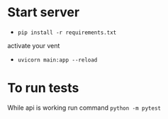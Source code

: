 # Start server
- `pip install -r requirements.txt`

activate your vent 

- `uvicorn main:app --reload`
# To run tests 
While api is working run command 
`python -m pytest`
